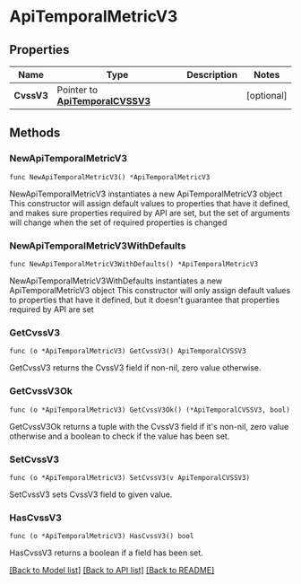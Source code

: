 # ApiTemporalMetricV3

## Properties

Name | Type | Description | Notes
------------ | ------------- | ------------- | -------------
**CvssV3** | Pointer to [**ApiTemporalCVSSV3**](ApiTemporalCVSSV3.md) |  | [optional] 

## Methods

### NewApiTemporalMetricV3

`func NewApiTemporalMetricV3() *ApiTemporalMetricV3`

NewApiTemporalMetricV3 instantiates a new ApiTemporalMetricV3 object
This constructor will assign default values to properties that have it defined,
and makes sure properties required by API are set, but the set of arguments
will change when the set of required properties is changed

### NewApiTemporalMetricV3WithDefaults

`func NewApiTemporalMetricV3WithDefaults() *ApiTemporalMetricV3`

NewApiTemporalMetricV3WithDefaults instantiates a new ApiTemporalMetricV3 object
This constructor will only assign default values to properties that have it defined,
but it doesn't guarantee that properties required by API are set

### GetCvssV3

`func (o *ApiTemporalMetricV3) GetCvssV3() ApiTemporalCVSSV3`

GetCvssV3 returns the CvssV3 field if non-nil, zero value otherwise.

### GetCvssV3Ok

`func (o *ApiTemporalMetricV3) GetCvssV3Ok() (*ApiTemporalCVSSV3, bool)`

GetCvssV3Ok returns a tuple with the CvssV3 field if it's non-nil, zero value otherwise
and a boolean to check if the value has been set.

### SetCvssV3

`func (o *ApiTemporalMetricV3) SetCvssV3(v ApiTemporalCVSSV3)`

SetCvssV3 sets CvssV3 field to given value.

### HasCvssV3

`func (o *ApiTemporalMetricV3) HasCvssV3() bool`

HasCvssV3 returns a boolean if a field has been set.


[[Back to Model list]](../README.md#documentation-for-models) [[Back to API list]](../README.md#documentation-for-api-endpoints) [[Back to README]](../README.md)


